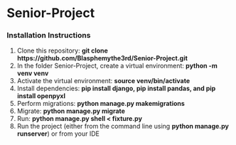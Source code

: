 # Senior-Project

<h3>Installation Instructions</h3>
  
  <ol>
  <li>Clone this repository: <b>git clone https://github.com/Blasphemythe3rd/Senior-Project.git</b> </li>
  <li>In the folder Senior-Project, create a virtual environment: <b>python -m venv venv</b> </li>
  <li>Activate the virtual environment:  <b>source venv/bin/activate</b></li>
  <li>Install dependencies:  <b>pip install django, pip install pandas, and pip install openpyxl</b></li>
  <li>Perform migrations:  <b>python manage.py makemigrations</b></li> 
  <li>Migrate:  <b>python manage.py migrate</b></li>
  <li>Run:  <b>python manage.py shell < fixture.py</b></li>
  <li>Run the project (either from the command line using  <b>python manage.py runserver</b>) or from your IDE</li>
  
  </ol>
